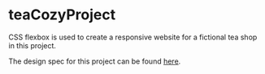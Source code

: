 # teaCozyProject
CSS flexbox is used to create a responsive website for a fictional tea shop in this project.

The design spec for this project can be found [here](https://content.codecademy.com/courses/freelance-1/unit-4/img-tea-cozy-redline.jpg).

